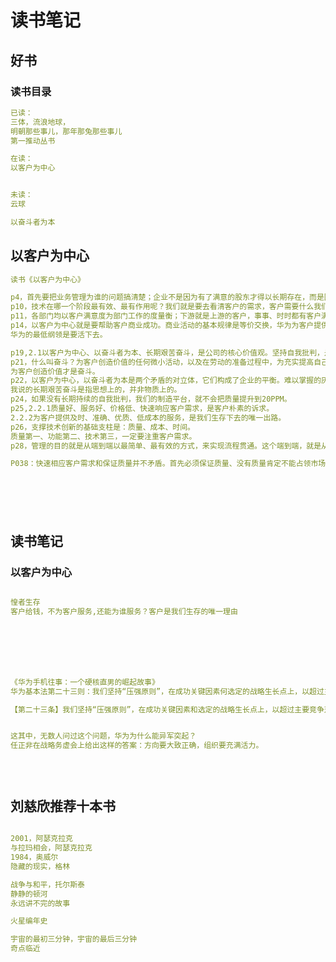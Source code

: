 # 读书笔记

## 好书

### 读书目录
```yml
已读：
三体，流浪地球，
明朝那些事儿，那年那兔那些事儿
第一推动丛书

在读：
以客户为中心


未读：
云球

以奋斗者为本


```

## 以客户为中心

```yml
读书《以客户为中心》

p4，首先要把业务管理为谁的问题搞清楚；企业不是因为有了满意的股东才得以长期存在，而是因为客户对企业提供的产品和服务感到满意而付钱才得以继续生存。
p10，技术在哪一个阶段最有效、最有作用呢？我们就是要去看清客户的需求，客户需要什么我们就做什么。
p11，各部门均以客户满意度为部门工作的度量衡；下游就是上游的客户，事事、时时都有客户满意度对你进行监督；
p14，以客户为中心就是要帮助客户商业成功。商业活动的基本规律是等价交换，华为为客户提供及时、准确、优质的服务，同时获取相应的合理回报。
华为的最低纲领是要活下去。

p19,2.1以客户为中心、以奋斗者为本、长期艰苦奋斗，是公司的核心价值观。坚持自我批判，是自我纠偏的机制。
p21，什么叫奋斗？为客户创造价值的任何微小活动，以及在劳动的准备过程中，为充实提高自己而做的努力，均叫奋斗，否则，再苦再累也不叫奋斗。
为客户创造价值才是奋斗。
p22，以客户为中心，以奋斗者为本是两个矛盾的对立体，它们构成了企业的平衡。难以掌握的灰度，妥协，考验所有的管理者。
我说的长期艰苦奋斗是指思想上的，并非物质上的。
p24，如果没有长期持续的自我批判，我们的制造平台，就不会把质量提升到20PPM。
p25,2.2.1质量好、服务好、价格低、快速响应客户需求，是客户朴素的诉求。
2.2.2为客户提供及时、准确、优质、低成本的服务，是我们生存下去的唯一出路。
p26，支撑技术创新的基础支柱是：质量、成本、时间。
质量第一、功能第二、技术第三，一定要注重客户需求。
p28，管理的目的就是从端到端以最简单、最有效的方式，来实现流程贯通。这个端到端，就是从客户的需求端来，到准确及时地满足客户需求端去。

P038：快速相应客户需求和保证质量并不矛盾。首先必须保证质量、没有质量肯定不能占领市场。







```

## 读书笔记

### 以客户为中心

```yml

惶者生存
客户给钱，不为客户服务,还能为谁服务？客户是我们生存的唯一理由







《华为手机往事：一个硬核直男的崛起故事》 
华为基本法第二十三则：我们坚持“压强原则”，在成功关键因素何选定的战略生长点上，以超过主要竞争对手的强度配置资源，要么不做，要做，就极大地集中人力、物力和财力，实现重点突破。海思芯片在任正非心中，是华为手机的长远战略投资，一定要集中强攻，直至拿下上甘岭。

【第二十三条】我们坚持“压强原则”，在成功关键因素和选定的战略生长点上，以超过主要竞争对手的强度配置资源，要么不做，要做，就极大地集中人力、物力和财力，实现重点突破。在资源的分配上，应努力消除资源合理配置与有效利用的障碍。我们认识到对人、财、物这三种关键资源的分配，首先是对优秀人才的分配。我们的方针是使最优秀的人拥有充分的职权和必要的资源去实现分派给他们的任务。


这其中，无数人问过这个问题，华为为什么能异军突起？
任正非在战略务虚会上给出这样的答案：方向要大致正确，组织要充满活力。



```


## 

```yml


```

## 刘慈欣推荐十本书

```yml

2001，阿瑟克拉克
与拉玛相会，阿瑟克拉克
1984，奥威尔
隐藏的现实，格林

战争与和平，托尔斯泰
静静的顿河
永远讲不完的故事

火星编年史

宇宙的最初三分钟，宇宙的最后三分钟
奇点临近




```

## 

```yml


```

## 

```yml


```

## 

```yml


```

## 

```yml


```

## 

```yml


```

## 

```yml


```

## 

```yml


```

## 

```yml


```

## 

```yml


```

## 

```yml


```

## 

```yml


```

## 

```yml


```

## 

```yml


```

## 

```yml


```

## 

```yml


```

## 

```yml


```

## 

```yml


```







